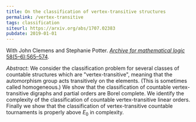 ```yaml
---
title: On the classification of vertex-transitive structures
permalink: /vertex-transitive
tags: classification
siteurl: https://arxiv.org/abs/1707.02383
pubdate: 2019-01-01
---
```


With John Clemens and Stephanie Potter. [*Archive for mathematical logic* 58(5–6):565–574](https://dx.doi.org/10.1007/s00153-018-0651-2).<!--more-->

*Abstract*: We consider the classification problem for several classes of countable structures which are "vertex-transitive", meaning that the automorphism group acts transitively on the elements. (This is sometimes called homogeneous.) We show that the classification of countable vertex-transitive digraphs and partial orders are Borel complete. We identify the complexity of the classification of countable vertex-transitive linear orders. Finally we show that the classification of vertex-transitive countable tournaments is properly above $E_0$ in complexity.
